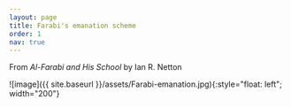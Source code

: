 ```yaml
---
layout: page
title: Farabi's emanation scheme
order: 1
nav: true
---
```


From _Al-Farabi and His School_ by Ian R. Netton

![image]({{ site.baseurl }}/assets/Farabi-emanation.jpg){:style="float: left"; width="200"}

